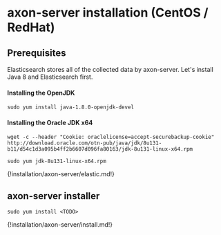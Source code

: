 # axon-server installation (CentOS / RedHat)



## Prerequisites

Elasticsearch stores all of the collected data by axon-server. Let's install Java 8 and Elasticsearch first.


#### Installing the OpenJDK
``` - 
sudo yum install java-1.8.0-openjdk-devel
```

#### Installing the Oracle JDK x64
``` - 
wget -c --header "Cookie: oraclelicense=accept-securebackup-cookie" http://download.oracle.com/otn-pub/java/jdk/8u131-b11/d54c1d3a095b4ff2b6607d096fa80163/jdk-8u131-linux-x64.rpm
```

``` -
sudo yum jdk-8u131-linux-x64.rpm
```

{!installation/axon-server/elastic.md!}


## axon-server installer
``` -
sudo yum install <TODO>
```


{!installation/axon-server/install.md!}